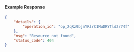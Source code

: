 <!-- Code generated for API Clients. DO NOT EDIT. -->

#### Example Response

```json
{
	"details": {
		"operation_id": "op_2qRz9bjmYRlrC1MuDRYTld2r74f"
	},
	"msg": "Resource not found",
	"status_code": 404
}
```
